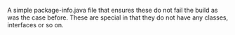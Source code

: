 A simple package-info.java file that ensures these do not fail the build
as was the case before. These are special in that they do not have any classes,
interfaces or so on.